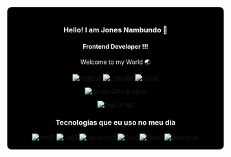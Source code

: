 <div style="background-color: black; padding: 20px; border-radius: 10px;">
<h3 align="center" style="color: white;">Hello! I am Jones Nambundo 🙌</h3>
<h4 align="center" style="color: white;">Frontend Developer !!!</h4>
<p align="center" style="color: white;">Welcome to my World 🌏</p>


  <p align="center">
    <a href="mailto:jonesnambundo@hotmail.com" target="_blank">
      <img src="https://img.shields.io/badge/Hotmail-0078D4?style=for-the-badge&logo=windows&logoColor=white" alt="Hotmail">
    </a>
    <a href="https://www.linkedin.com/in/jones-nambundo-336085a2/" target="_blank">
      <img src="https://img.shields.io/badge/LinkedIn-0077B5?style=for-the-badge&logo=linkedin&logoColor=white" alt="LinkedIn">
    </a>
    <a href="mailto:ghustlerecords@gmail.com" target="_blank">
      <img src="https://img.shields.io/badge/Gmail-D14836?style=for-the-badge&logo=gmail&logoColor=white" alt="Gmail">
    </a>
  </p>

  <p align="center">
    <img src="https://github-readme-stats.vercel.app/api?username=jonesnambundo&show_icons=true&theme=dracula" alt="Jones GitHub stats">
  </p>

  <p align="center">
    <img src="https://github-readme-stats.vercel.app/api/top-langs/?username=jonesnambundo" alt="Top Langs">
  </p>

  <h3 align="center" style="color: white;">Tecnologias que eu uso no meu dia</h3>
  <div align="center">
      <img alt ="html5" src="https://img.shields.io/badge/HTML5-E34F26?style=for-the-badge&logo=html5&logoColor=white" />
      <img alt ="Css3" src="https://img.shields.io/badge/CSS3-1572B6?style=for-the-badge&logo=css3&logoColor=white" />
      <img alt ="Javascript" src="https://img.shields.io/badge/JavaScript-F7DF1E?style=for-the-badge&logo=javascript&logoColor=black" />
      <img alt ="Sass" src="https://img.shields.io/badge/Sass-CC6699?style=for-the-badge&logo=sass&logoColor=white" />
      <img alt ="React" src="https://img.shields.io/badge/React-20232A?style=for-the-badge&logo=react&logoColor=61DAFB" />
      <img alt ="Bootstrap" src="https://img.shields.io/badge/Bootstrap-563D7C?style=for-the-badge&logo=bootstrap&logoColor=white" />
  </div>
</div>



